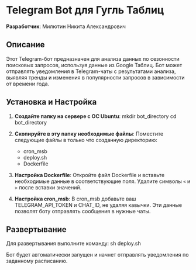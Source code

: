 # Telegram Bot для Гугль Таблиц

**Разработчик**: Милютин Никита Александрович

## Описание

Этот Telegram-бот предназначен для анализа данных по сезонности поисковых запросов, используя данные из Google Таблиц. Бот может отправлять уведомления в Telegram-чаты с результатами анализа, выявляя тренды и изменения в популярности запросов в зависимости от времени года.

## Установка и Настройка

1. **Создайте папку на сервере с ОС Ubuntu**:
   mkdir bot_directory
   cd bot_directory

2. **Скопируйте в эту папку необходимые файлы**:
   Поместите следующие файлы в только что созданную директорию:
   - cron_msb
   - deploy.sh
   - Dockerfile

3. **Настройка Dockerfile**:
   Откройте файл Dockerfile и вставьте необходимые данные в соответствующие поля. Удалите символы `<` и `>` после вставки значений.

4. **Настройка cron_msb**:
   В cron_msb добавьте ваш TELEGRAM_API_TOKEN и CHAT_ID, не удаляя кавычки. Эти данные позволят боту отправлять сообщения в нужные чаты.

## Развертывание

Для развертывания выполните команду:
   sh deploy.sh

Бот будет автоматически запущен и начнет отправлять уведомления по заданному расписанию.
